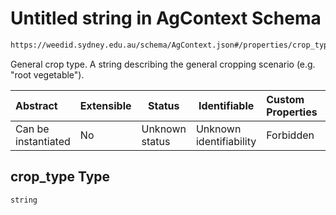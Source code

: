 # Untitled string in AgContext Schema

```txt
https://weedid.sydney.edu.au/schema/AgContext.json#/properties/crop_type
```

General crop type.
A string describing the general cropping scenario (e.g. "root vegetable").


| Abstract            | Extensible | Status         | Identifiable            | Custom Properties | Additional Properties | Access Restrictions | Defined In                                                                      |
| :------------------ | ---------- | -------------- | ----------------------- | :---------------- | --------------------- | ------------------- | ------------------------------------------------------------------------------- |
| Can be instantiated | No         | Unknown status | Unknown identifiability | Forbidden         | Allowed               | none                | [AgContext.schema.json\*](out/out/AgContext.schema.json "open original schema") |

## crop_type Type

`string`

